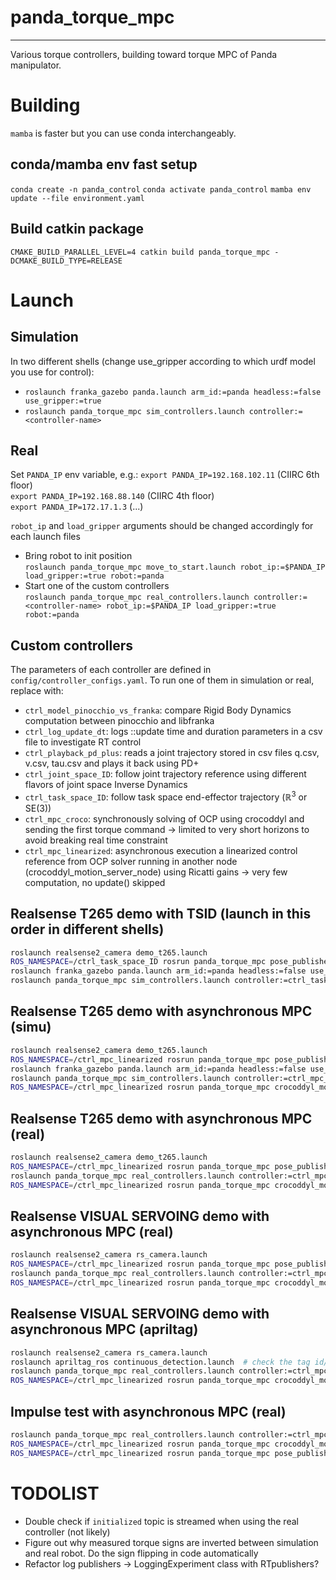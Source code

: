 # panda_torque_mpc
------------------
Various torque controllers, building toward torque MPC of Panda manipulator. 

# Building
`mamba` is faster but you can use conda interchangeably.
## conda/mamba env fast setup
`conda create -n panda_control`
`conda activate panda_control`
`mamba env update --file environment.yaml`
## Build catkin package
`CMAKE_BUILD_PARALLEL_LEVEL=4 catkin build panda_torque_mpc -DCMAKE_BUILD_TYPE=RELEASE`

## 
# Launch
## Simulation
In two different shells (change use_gripper according to which urdf model you use for control):  

* `roslaunch franka_gazebo panda.launch arm_id:=panda headless:=false use_gripper:=true`
* `roslaunch panda_torque_mpc sim_controllers.launch controller:=<controller-name>`

## Real
Set `PANDA_IP` env variable, e.g.:
`export PANDA_IP=192.168.102.11` (CIIRC 6th floor)  
`export PANDA_IP=192.168.88.140` (CIIRC 4th floor)  
`export PANDA_IP=172.17.1.3` (...)  

`robot_ip` and `load_gripper` arguments should be changed accordingly for each launch files

* Bring robot to init position  
`roslaunch panda_torque_mpc move_to_start.launch robot_ip:=$PANDA_IP load_gripper:=true robot:=panda`
* Start one of the custom controllers  
`roslaunch panda_torque_mpc real_controllers.launch controller:=<controller-name> robot_ip:=$PANDA_IP load_gripper:=true robot:=panda`

## Custom controllers
The parameters of each controller are defined in `config/controller_configs.yaml`. To run one of them in simulation or real, replace <controller-name> with:
* `ctrl_model_pinocchio_vs_franka`: compare Rigid Body Dynamics computation between pinocchio and libfranka
* `ctrl_log_update_dt`: logs ::update time and duration parameters in a csv file to investigate RT control
* `ctrl_playback_pd_plus`: reads a joint trajectory stored in csv files q.csv, v.csv, tau.csv and plays it back using PD+ 
* `ctrl_joint_space_ID`: follow joint trajectory reference using different flavors of joint space Inverse Dynamics 
* `ctrl_task_space_ID`: follow task space end-effector trajectory ($\mathbb{R}^3$ or SE(3)) 
* `ctrl_mpc_croco`: synchronously solving of OCP using crocoddyl and sending the first torque command -> limited to very short horizons to avoid breaking real time constraint 
* `ctrl_mpc_linearized`: asynchronous execution a linearized control reference from OCP solver running in another node (crocoddyl_motion_server_node) using Ricatti gains -> very few computation, no update() skipped

## Realsense T265 demo with TSID (launch in this order in different shells)
```bash
roslaunch realsense2_camera demo_t265.launch  
ROS_NAMESPACE=/ctrl_task_space_ID rosrun panda_torque_mpc pose_publisher.py  
roslaunch franka_gazebo panda.launch arm_id:=panda headless:=false use_gripper:=true  
roslaunch panda_torque_mpc sim_controllers.launch controller:=ctrl_task_space_ID  
```

## Realsense T265 demo with asynchronous MPC (simu)
```bash
roslaunch realsense2_camera demo_t265.launch
ROS_NAMESPACE=/ctrl_mpc_linearized rosrun panda_torque_mpc pose_publisher.py
roslaunch franka_gazebo panda.launch arm_id:=panda headless:=false use_gripper:=true
roslaunch panda_torque_mpc sim_controllers.launch controller:=ctrl_mpc_linearized record_joints:=true
ROS_NAMESPACE=/ctrl_mpc_linearized rosrun panda_torque_mpc crocoddyl_motion_server_node
```

## Realsense T265 demo with asynchronous MPC (real)
```bash
roslaunch realsense2_camera demo_t265.launch
ROS_NAMESPACE=/ctrl_mpc_linearized rosrun panda_torque_mpc pose_publisher.py
roslaunch panda_torque_mpc real_controllers.launch controller:=ctrl_mpc_linearized robot_ip:=$PANDA_IP load_gripper:=true robot:=panda
ROS_NAMESPACE=/ctrl_mpc_linearized rosrun panda_torque_mpc crocoddyl_motion_server_node
```

## Realsense VISUAL SERVOING demo with asynchronous MPC (real)
```bash
roslaunch realsense2_camera rs_camera.launch
ROS_NAMESPACE=/ctrl_mpc_linearized rosrun panda_torque_mpc pose_publisher.py --visual_servoing
roslaunch panda_torque_mpc real_controllers.launch controller:=ctrl_mpc_linearized robot_ip:=$PANDA_IP load_gripper:=true robot:=panda
ROS_NAMESPACE=/ctrl_mpc_linearized rosrun panda_torque_mpc crocoddyl_motion_server_node
```
## Realsense VISUAL SERVOING demo with asynchronous MPC (apriltag)
```bash
roslaunch realsense2_camera rs_camera.launch
roslaunch apriltag_ros continuous_detection.launch  # check the tag id/tag size etc. -> TODO: document
roslaunch panda_torque_mpc real_controllers.launch controller:=ctrl_mpc_linearized robot_ip:=$PANDA_IP load_gripper:=true robot:=panda
ROS_NAMESPACE=/ctrl_mpc_linearized rosrun panda_torque_mpc crocoddyl_motion_server_node
```

## Impulse test with asynchronous MPC (real)
```bash
roslaunch panda_torque_mpc real_controllers.launch controller:=ctrl_mpc_linearized robot_ip:=$PANDA_IP load_gripper:=true robot:=panda
ROS_NAMESPACE=/ctrl_mpc_linearized rosrun panda_torque_mpc crocoddyl_motion_server_node
ROS_NAMESPACE=/ctrl_mpc_linearized rosrun panda_torque_mpc pose_publisher_simulated_object_mvt.py
```

# TODOLIST
* Double check if `initialized` topic is streamed when using the real controller (not likely) 
* Figure out why measured torque signs are inverted between simulation and real robot.
Do the sign flipping in code automatically
* Refactor log publishers -> LoggingExperiment class with RTpublishers?
